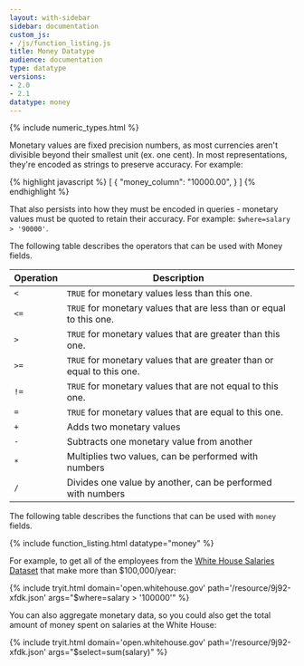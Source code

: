 ```yaml
---
layout: with-sidebar
sidebar: documentation
custom_js:
- /js/function_listing.js
title: Money Datatype
audience: documentation
type: datatype
versions:
- 2.0
- 2.1
datatype: money
---
```

{% include numeric_types.html %}

Monetary values are fixed precision numbers, as most currencies aren't divisible beyond their smallest unit (ex. one cent). In most representations, they're encoded as strings to preserve accuracy. For example:

{% highlight javascript %}
[ {
  "money_column": "10000.00",
} ]
{% endhighlight %}

That also persists into how they must be encoded in queries - monetary values must be quoted to retain their accuracy. For example: `$where=salary > '90000'`.

The following table describes the operators that can be used with Money fields.

| Operation | Description                                                            |
| ---       | ---                                                                    |
| `<`       | `TRUE` for monetary values less than this one.                         |
| `<=`      | `TRUE` for monetary values that are less than or equal to this one.    |
| `>`       | `TRUE` for monetary values that are greater than this one.             |
| `>=`      | `TRUE` for monetary values that are greater than or equal to this one. |
| `!=`      | `TRUE` for monetary values that are not equal to this one.             |
| `=`       | `TRUE` for monetary values that are equal to this one.                 |
| `+`       | Adds two monetary values                                               |
| `-`       | Subtracts one monetary value from another                              |
| `*`       | Multiplies two values, can be performed with numbers                   |
| `/`       | Divides one value by another, can be performed with numbers            |

The following table describes the functions that can be used with `money` fields. 

{% include function_listing.html datatype="money" %}

For example, to get all of the employees from the [White House Salaries Dataset](https://open.whitehouse.gov/Government/2014-Report-to-Congress-on-White-House-Staff/i9g8-9web) that make more than $100,000/year:

{% include tryit.html domain='open.whitehouse.gov' path='/resource/9j92-xfdk.json' args="$where=salary > '100000'" %}

You can also aggregate monetary data, so you could also get the total amount of money spent on salaries at the White House:

{% include tryit.html domain='open.whitehouse.gov' path='/resource/9j92-xfdk.json' args="$select=sum(salary)" %}
